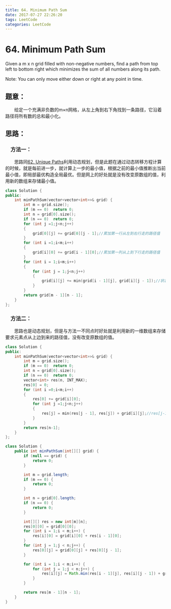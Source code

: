 ```yaml
---
title: 64. Minimum Path Sum
date: 2017-07-27 22:26:20
tags: LeetCode
categories: LeetCode
---
```


# 64. Minimum Path Sum

Given a m x n grid filled with non-negative numbers, find a path from top left to bottom right which minimizes the sum of all numbers along its path.

Note: You can only move either down or right at any point in time.

<!--more-->

## 题意：

　　给定一个充满非负数的m×n网格，从左上角到右下角找到一条路径，它沿着路径将所有数的总和最小化。

## 思路：

### 　方法一：

　　思路同[62. Unique Paths](http://blog.taoaili999.cn/2017/07/27/63-Unique-Paths-II/)利用动态规划，但是此题在通过动态转移方程计算的时候，就是每前进一步，就计算上一步的最小值，根据之前的最小值推断出当前最小值，即局部最优构造全局最优。但是网上的好处就是没有改变原数组的值，利用新的数组来存储最小值。

```c++
class Solution {
public:
	int minPathSum(vector<vector<int>>& grid) {
		int m = grid.size();
		if (m == 0)  return 0;
		int n = grid[0].size();
		if (n == 0)  return 0;
		for (int j =1;j<n;j++)
		{
			grid[0][j] += grid[0][j - 1];//累加第一行从左到右行走的路径值
		}
		for (int i =1;i<m;i++)
		{
			grid[i][0] += grid[i - 1][0];//累加第一列从上到下行走的路径值
		}
		for (int i = 1;i<m;i++)
		{
			for (int j = 1;j<n;j++)
			{
				grid[i][j] += min(grid[i - 1][j], grid[i][j - 1]);//状态转移方程，通过左边上上边路径值的最小值确定当前节点的路径最小值
			}
		}
		return grid[m - 1][n - 1];
	}
};
```

### 　方法二：

　　思路也是动态规划，但是与方法一不同点时好处就是利用新的一维数组来存储要求元素点从上边到来的路径值，没有改变原数组的值。

```c++
class Solution {
public:
	int minPathSum(vector<vector<int>>& grid) {
		int m = grid.size();
		if (m == 0)  return 0;
		int n = grid[0].size();
		if (n == 0)  return 0;
		vector<int> res(n, INT_MAX);
		res[0] = 0;
		for (int i =0;i<m;i++)
		{
			res[0] += grid[i][0];
			for (int j =1;j<n;j++)
			{
				res[j] = min(res[j - 1], res[j]) + grid[i][j];//res[j-1]存储从左边到当前元素的路径值，res[j]存储的是从上边到当前元素的路径值
			}
		}
		return res[n-1];
	}
};
```


```Java
class Solution {
    public int minPathSum(int[][] grid) {
        if (null == grid) {
            return 0;
        }

        int m = grid.length;
        if (m == 0) {
            return 0;
        }

        int n = grid[0].length;
        if (n == 0) {
            return 0;
        }

        int[][] res = new int[m][n];
        res[0][0] = grid[0][0];
        for (int i = 1;i < m;i++) {
            res[i][0] = grid[i][0] + res[i - 1][0];
        }
        for (int j = 1;j < n;j++) {
            res[0][j] = grid[0][j] + res[0][j - 1];
        }

        for (int i = 1;i < m;i++) {
            for (int j = 1;j < n;j++) {
                res[i][j] = Math.min(res[i - 1][j], res[i][j - 1]) + grid[i][j];
            }
        }

        return res[m - 1][n - 1];
    }
}
```
